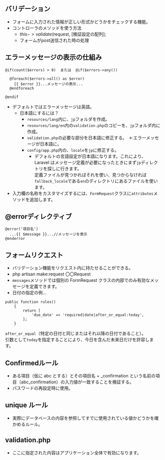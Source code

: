 ## バリデーション
- フォームに入力された情報が正しい形式かどうかをチェックする機能。
- コントローラのメソッドを使う方法
  - $this->validate($request, [検証設定の配列];  
  - フォームがpost送信された時の処理  

## エラーメッセージの表示の仕組み
```
@if(count($errors) > 0)  または  @if($errors->any())  
    
  @foreach($errors->all() as $error)  
    {{ $error }}...メッセージの表示...  
  @endforeach  
  
@endif  
```

- デフォルトではエラーメッセージは英語。
  - 日本語にするには？  
    - `resources/lang`内に、`jp`フォルダを作成。  
    - `resources/lang/en`内の`validation.php`のコピーを、`jp`フォルダ内に作成。　　
    - `validation.php`の必要な部分を日本語に修正する。　←エラーメッセージが日本語に。  
    - `config/app.php`内の、`locale`を`jp`に修正する。  
      - デフォルトの言語設定が日本語になります。これにより、Laravel はメッセージ定義が必要になったときにまず`jp`ディレクトリを探しに行きます。  
        定義ファイルが見つかればそれを使い、見つからなければ`fallback_locale`である`en`のディレクトリにあるファイルを使います。
- 入力欄の名称をカスタマイズするには、`FormRequest`クラスに`attributes`メソッドを追加します。
        
## @errorディレクティブ
```
@error('項目名')  
  ...{{ $message }}...//メッセージを表示  
@enderror  
```
  
## フォームリクエスト
- バリデーション機能をリクエスト内に持たせることができる。  
- php artisan make:request 〇〇Request  
- `messages`メソッドでは個別の FormRequest クラスの内部でのみ有効なメッセージを定義できます。  
-  日付の指定の例...  
```
public function rules()
    {
        return [
            'due_date' => 'required|date|after_or_equal:today',
        ];
    }
```
`after_or_equal`（特定の日付と同じまたはそれ以降の日付であること）。  
引数として`today`を指定することにより、今日を含んだ未来日だけを許容します。  

## Confirmedルール	
- ある項目（仮に abc とする）とその項目名 + _confirmation という名前の項目（abc_confirmation）の入力値が一致することを検証する。
- パスワードの再設定時に使用。

## unique ルール
- 実際にデータベースの内容を参照してすでに使用されている値かどうかを確かめるルール。

## validation.php
- ここに指定された内容はアプリケーション全体で有効になります。

